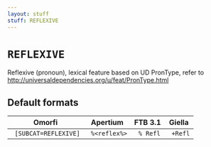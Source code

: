 ```yaml
---
layout: stuff
stuff: REFLEXIVE
---
```

# ` REFLEXIVE `

Reflexive (pronoun), lexical feature based on UD PronType, refer to http://universaldependencies.org/u/feat/PronType.html

## Default formats
| Omorfi | Apertium | FTB 3.1 | Giella |
|:------:|:--------:|:-------:|:------:|
| ` [SUBCAT=REFLEXIVE]` | ` %<reflex%>` | ` % Refl` | ` +Refl`  |
